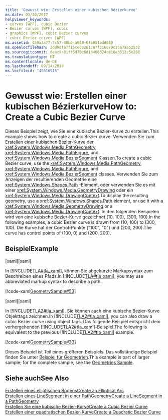 ```yaml
---
title: 'Gewusst wie: Erstellen einer kubischen Bézierkurve'
ms.date: 03/30/2017
helpviewer_keywords:
- curves [WPF], cubic Bezier
- Bezier curves [WPF], cubic
- graphics [WPF], cubic Bezier curves
- cubic Bezier curves [WPF]
ms.assetid: 450a3a77-7c57-48b0-a008-0f6051add980
ms.openlocfilehash: 2dd9dfa7f15ce00261c87f316079c25a7aa52532
ms.sourcegitcommit: 6eac9a01ff5d70c6d18460324c016a3612c5e268
ms.translationtype: MT
ms.contentlocale: de-DE
ms.lasthandoff: 09/14/2018
ms.locfileid: "45616915"
---
```

# <a name="how-to-create-a-cubic-bezier-curve"></a><span data-ttu-id="e1195-102">Gewusst wie: Erstellen einer kubischen Bézierkurve</span><span class="sxs-lookup"><span data-stu-id="e1195-102">How to: Create a Cubic Bezier Curve</span></span>
<span data-ttu-id="e1195-103">Dieses Beispiel zeigt, wie Sie eine kubische Bezier-Kurve zu erstellen.</span><span class="sxs-lookup"><span data-stu-id="e1195-103">This example shows how to create a cubic Bezier curve.</span></span> <span data-ttu-id="e1195-104">Verwenden Sie zum Erstellen einer kubischen Bezier-Kurve der <xref:System.Windows.Media.PathGeometry>, <xref:System.Windows.Media.PathFigure>, und <xref:System.Windows.Media.BezierSegment> Klassen.</span><span class="sxs-lookup"><span data-stu-id="e1195-104">To create a cubic Bezier curve, use the <xref:System.Windows.Media.PathGeometry>, <xref:System.Windows.Media.PathFigure>, and <xref:System.Windows.Media.BezierSegment> classes.</span></span>  <span data-ttu-id="e1195-105">Verwenden Sie zum Anzeigen der resultierenden Geometrie eine <xref:System.Windows.Shapes.Path> -Element, oder verwenden Sie es mit einer <xref:System.Windows.Media.GeometryDrawing> oder ein <xref:System.Windows.Media.DrawingContext>.</span><span class="sxs-lookup"><span data-stu-id="e1195-105">To display the resulting geometry, use a <xref:System.Windows.Shapes.Path> element, or use it with a <xref:System.Windows.Media.GeometryDrawing> or a <xref:System.Windows.Media.DrawingContext>.</span></span> <span data-ttu-id="e1195-106">In den folgenden Beispielen wird von eine kubische Bezier-Kurve gezeichnet (10, 100), (300, 100).</span><span class="sxs-lookup"><span data-stu-id="e1195-106">In the following examples, a cubic Bezier curve is drawn from (10, 100) to (300, 100).</span></span> <span data-ttu-id="e1195-107">Die Kurve hat der Control-Punkte ("100", "0") und (200, 200).</span><span class="sxs-lookup"><span data-stu-id="e1195-107">The curve has control points of (100, 0) and (200, 200).</span></span>  
  
## <a name="example"></a><span data-ttu-id="e1195-108">Beispiel</span><span class="sxs-lookup"><span data-stu-id="e1195-108">Example</span></span>  
 <span data-ttu-id="e1195-109">[xaml]</span><span class="sxs-lookup"><span data-stu-id="e1195-109">[xaml]</span></span>  
  
 <span data-ttu-id="e1195-110">In [!INCLUDE[TLA#tla_xaml](../../../../includes/tlasharptla-xaml-md.md)], können Sie abgekürzte Markupsyntax zum Beschreiben eines Pfads.</span><span class="sxs-lookup"><span data-stu-id="e1195-110">In [!INCLUDE[TLA#tla_xaml](../../../../includes/tlasharptla-xaml-md.md)], you may use abbreviated markup syntax to describe a path.</span></span>  
  
 [!code-xaml[GeometrySample#53](../../../../samples/snippets/csharp/VS_Snippets_Wpf/GeometrySample/CS/geometryattributesyntaxexample.xaml#53)]  
  
 <span data-ttu-id="e1195-111">[xaml]</span><span class="sxs-lookup"><span data-stu-id="e1195-111">[xaml]</span></span>  
  
 <span data-ttu-id="e1195-112">In [!INCLUDE[TLA2#tla_xaml](../../../../includes/tla2sharptla-xaml-md.md)], Sie können auch eine kubische Bezier-Kurve Objekttags zeichnen.</span><span class="sxs-lookup"><span data-stu-id="e1195-112">In [!INCLUDE[TLA2#tla_xaml](../../../../includes/tla2sharptla-xaml-md.md)], you can also draw a cubic Bezier curve using object tags.</span></span> <span data-ttu-id="e1195-113">Das folgende Beispiel entspricht dem vorhergehenden [!INCLUDE[TLA2#tla_xaml](../../../../includes/tla2sharptla-xaml-md.md)]-Beispiel.</span><span class="sxs-lookup"><span data-stu-id="e1195-113">The following is equivalent to the previous [!INCLUDE[TLA2#tla_xaml](../../../../includes/tla2sharptla-xaml-md.md)] example.</span></span>  
  
 [!code-xaml[GeometrySample#33](../../../../samples/snippets/csharp/VS_Snippets_Wpf/GeometrySample/CS/pathgeometryexample.xaml#33)]  
  
 <span data-ttu-id="e1195-114">Dieses Beispiel ist Teil eines größeren Beispiels. Das vollständige Beispiel finden Sie unter [Beispiel für Geometrien](https://go.microsoft.com/fwlink/?LinkID=159989).</span><span class="sxs-lookup"><span data-stu-id="e1195-114">This example is part of larger sample; for the complete sample, see the [Geometries Sample](https://go.microsoft.com/fwlink/?LinkID=159989).</span></span>  
  
## <a name="see-also"></a><span data-ttu-id="e1195-115">Siehe auch</span><span class="sxs-lookup"><span data-stu-id="e1195-115">See Also</span></span>  
 [<span data-ttu-id="e1195-116">Erstellen eines elliptischen Bogens</span><span class="sxs-lookup"><span data-stu-id="e1195-116">Create an Elliptical Arc</span></span>](../../../../docs/framework/wpf/graphics-multimedia/how-to-create-an-elliptical-arc.md)  
 [<span data-ttu-id="e1195-117">Erstellen eines LineSegment in einer PathGeometry</span><span class="sxs-lookup"><span data-stu-id="e1195-117">Create a LineSegment in a PathGeometry</span></span>](../../../../docs/framework/wpf/graphics-multimedia/how-to-create-a-linesegment-in-a-pathgeometry.md)  
 [<span data-ttu-id="e1195-118">Erstellen Sie eine kubische Bezier-Kurve</span><span class="sxs-lookup"><span data-stu-id="e1195-118">Create a Cubic Bezier Curve</span></span>](../../../../docs/framework/wpf/graphics-multimedia/how-to-create-a-cubic-bezier-curve.md)  
 [<span data-ttu-id="e1195-119">Erstellen einer quadratischen Bezier-Kurve</span><span class="sxs-lookup"><span data-stu-id="e1195-119">Create a Quadratic Bezier Curve</span></span>](../../../../docs/framework/wpf/graphics-multimedia/how-to-create-a-quadratic-bezier-curve.md)
